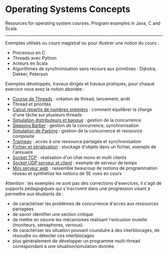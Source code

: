 # Operating Systems Concepts
Resources for operating system courses. Program examples in Java, C and Scala.

----

Exemples utilisés ou cours magistral ou pour illustrer une notion du cours :
- Processus en C
- Threads avec Python
- Acteurs en Scala
- Algorithmes de synchronisation sans recours aux primitives : Dijkstra, Dekker, Peterson


Exemples développés, travaux dirigés et travaux pratiques, pour chaque exercice vous avez la notion abordée :
- [Course de Threads](ThreadRace) : création de thread, lancement, arrêt
- Thread et priorités
- [Calcul répartis de nombres premiers](PrimeNmbers) : comment équilibrer la charge d'une tâche sur plusieurs threads
- [Simulation distributeurs et banque](BankSimulation) : gestion de la concurrence
- [Sleeping Barber](SleepingBarber) : gestion de la concurrence, synchronisation
- [Simulation de Parking](ParkingSimulation) : gestion de la concurrence et ressource composite
- [Tramway](TramwaySimulation) : accès à une ressource partagée et synchronisation
- [Fichier et sérialisation](FileAndSerialization) : stockage d'objets dans un fichier, exemple de l'annuaire
- [Socket TCP](Chat) : réalisation d'un chat mono et multi clients
- [Socket UDP serveur et client](TimeServerUDP) : exemple de serveur de temps
- [Mini serveur web](WebServer) : rassemble beaucoup de notions de programmation réseau et synthétise les notions de SE vues en cours

Attention : les exemples ne sont pas des corrections d'exercices, il s'agit de supports pédagogiques qui s'inscrivent dans une progression visant à permettre aux étudiants de :
 - de caractériser les problèmes de concurrence d'accès aux ressources partagées
 - de savoir identifier une section critique
 - de mettre en oeuvre les mécanismes réalisant l'exlcusion mutelle (moniteurs, sémaphores, verrous)
 - de caractériser les situation pouvant counduire à des interblocages, de résoudre ou détecter ces interblocages
 - plus généralement de développer un programme multi-thread correspondant à une situation/simulation donnée.
